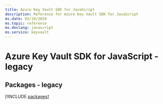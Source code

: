 ```yaml
---
title: Azure Key Vault SDK for JavaScript
description: Reference for Azure Key Vault SDK for JavaScript
ms.date: 02/19/2024
ms.topic: reference
ms.devlang: javascript
ms.service: keyvault
---
```

# Azure Key Vault SDK for JavaScript - legacy
## Packages - legacy
[!INCLUDE [packages](key-vault-index.md)]
